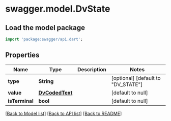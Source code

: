 # swagger.model.DvState

## Load the model package
```dart
import 'package:swagger/api.dart';
```

## Properties
Name | Type | Description | Notes
------------ | ------------- | ------------- | -------------
**type** | **String** |  | [optional] [default to &quot;DV_STATE&quot;]
**value** | [**DvCodedText**](DvCodedText.md) |  | [default to null]
**isTerminal** | **bool** |  | [default to null]

[[Back to Model list]](../README.md#documentation-for-models) [[Back to API list]](../README.md#documentation-for-api-endpoints) [[Back to README]](../README.md)

